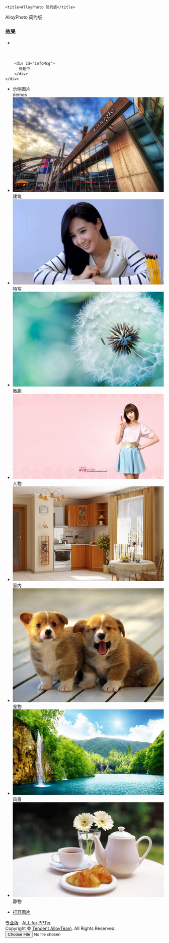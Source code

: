 ﻿---
permalink: /2016/04/13/utility-tools/alloyphoto
---
<html lang="en">
<head>
	<meta charset="UTF-8">
  <meta name="author" content="Tencent.AlloyTeam.Dorsywang" />
  <meta name="copyright" content="Tencent.AlloyTeam" />
  <meta name="keywords" content="alloyPhoto 简约版,alloyImage,alloyPhoto,html5 canvas,alloyTeam" />
  <meta name="description" content="alloyPhoto简约版，一款基于alloyImage库的图像处理应用,alloyImage是基于html5的图像处理js代码库。" />
  
	<title>AlloyPhoto 简约版</title>
  <link media="all" rel="stylesheet" href="/assets/tools/alloyphoto/main.css" type="text/css" />
  <link media="all" rel="stylesheet" href="/assets/tools/alloyphoto/bar.css" type="text/css" />
  <script type="text/javascript" src="/assets/tools/alloyphoto/alloyimage.js"></script>
  <script type="text/javascript" src="/assets/tools/alloyphoto/main2.js"></script>
</head>
<body>
<div class="header">AlloyPhoto 简约版</div>
<div class="wrapper">
  <div class="left">
    <h3>效果</h3>
    <ul id="effects" class="effects">
      <li class="e_item">
        <div class="imgWrapper">
        </div>
      </li>
    </ul>
  </div>
  <div class="right">
    <div id="picWrapper" class="picWrapper">
        <img src="img/bulding.jpg" class="pic" id="pic" alt="" draggable="false"/>

        <div id="infoMsg">
          处理中
        </div>
    </div>
    
  </div>	
</div>
<div class="command">
  <ul class="demoImg">
    <li>示例图片 <br />demos</li>
    <li class="d_item"><img src="/assets/tools/alloyphoto/bulding.jpg" /><div class='lab'>建筑</div></li>
    <li class="d_item"><img src="/assets/tools/alloyphoto/big.jpg" /><div class='lab'>特写</div></li>
    <li class="d_item"><img src="/assets/tools/alloyphoto/small.jpg" /><div class='lab'>微距</div></li>
    <li class="d_item"><img src="/assets/tools/alloyphoto/girl.jpg" /><div class='lab'>人物</div></li>
    <li class="d_item"><img src="/assets/tools/alloyphoto/inner.jpg" /><div class='lab'>室内</div></li>
    <li class="d_item"><img src="/assets/tools/alloyphoto/pet.jpg" /><div class='lab'>宠物</div></li>
    <li class="d_item"><img src="/assets/tools/alloyphoto/scen.jpg" /><div class='lab'>风景</div></li>
    <li class="d_item"><img src="/assets/tools/alloyphoto/stop.jpg" /><div class='lab'>静物</div></li>
  </ul>
  <ul class="command_items">
    <li>
        <a class="button" href="#" class="mask">打开图片</a>
    </li>
  </ul>
  <div class="footer">
    <div class="links">
      <a href="http://zhiyingfang.github.io/2016/04/13/utility-tools/alloyphotopro">专业版</a> &nbsp;&nbsp;<a href="http://zhiyingfang.github.io/" target="_blank">ALL for PPTer</a>
    </div>
    <div class="copyright">Copyright &copy; <script>document.write(new Date().getFullYear());</script> <a href="http://www.AlloyTeam.com/" target="_blank">Tencent AlloyTeam</a>. All Rights Reserved.</div>
  </div>
</div>
<input type="file" name="open" id="open" class="open" />
<script type="text/javascript">

	  var _gaq = _gaq || [];
	  _gaq.push(['_setAccount', 'UA-23019343-9']);
	  _gaq.push(['_trackPageview']);

	  (function() {
		var ga = document.createElement('script'); ga.type = 'text/javascript'; ga.async = true;
		ga.src = ('https:' == document.location.protocol ? 'https://ssl' : 'http://www') + '.google-analytics.com/ga.js';
		var s = document.getElementsByTagName('script')[0]; s.parentNode.insertBefore(ga, s);
	  })();

</script>

</body>
</html>
